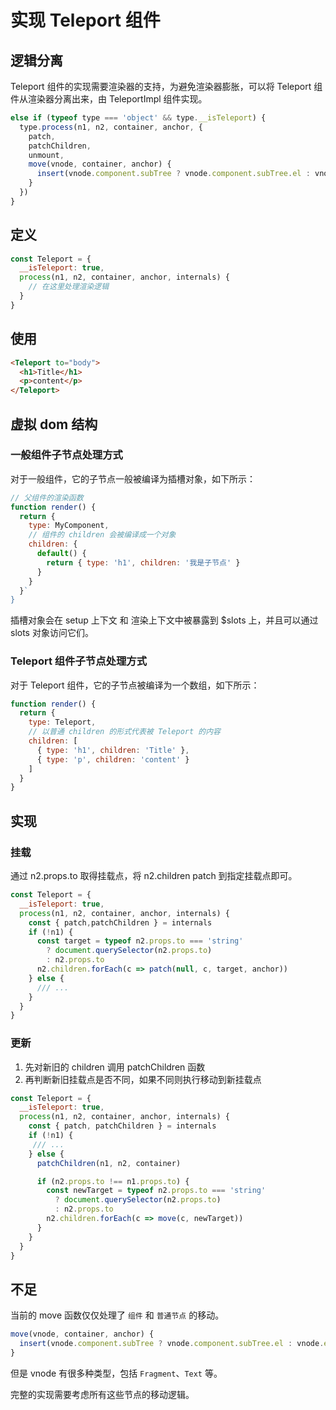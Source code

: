# 实现 Teleport 组件

## 逻辑分离

Teleport 组件的实现需要渲染器的支持，为避免渲染器膨胀，可以将 Teleport 组件从渲染器分离出来，由 TeleportImpl 组件实现。


```js
else if (typeof type === 'object' && type.__isTeleport) {
  type.process(n1, n2, container, anchor, {
    patch,
    patchChildren,
    unmount,
    move(vnode, container, anchor) {
      insert(vnode.component.subTree ? vnode.component.subTree.el : vnode.el, container, anchor)
    }
  })
}
```


## 定义

```js
const Teleport = {
  __isTeleport: true,
  process(n1, n2, container, anchor, internals) {
    // 在这里处理渲染逻辑
  }
}
```

## 使用

```html
<Teleport to="body">
  <h1>Title</h1>
  <p>content</p>
</Teleport>
```

## 虚拟 dom 结构

### 一般组件子节点处理方式

对于一般组件，它的子节点一般被编译为插槽对象，如下所示：

```js
// 父组件的渲染函数
function render() {
  return {
    type: MyComponent,
    // 组件的 children 会被编译成一个对象
    children: {
      default() {
        return { type: 'h1', children: '我是子节点' }
      }
    }
  }`
}
```

插槽对象会在 setup 上下文 和 渲染上下文中被暴露到 $slots 上，并且可以通过 slots 对象访问它们。

### Teleport 组件子节点处理方式

对于 Teleport 组件，它的子节点被编译为一个数组，如下所示：

```js
function render() {
  return {
    type: Teleport,
    // 以普通 children 的形式代表被 Teleport 的内容
    children: [
      { type: 'h1', children: 'Title' },
      { type: 'p', children: 'content' }
    ]
  }
}
```
## 实现

### 挂载

通过 n2.props.to 取得挂载点，将 n2.children patch 到指定挂载点即可。

```js
const Teleport = {
  __isTeleport: true,
  process(n1, n2, container, anchor, internals) {
    const { patch,patchChildren } = internals
    if (!n1) {
      const target = typeof n2.props.to === 'string'
        ? document.querySelector(n2.props.to)
        : n2.props.to
      n2.children.forEach(c => patch(null, c, target, anchor))
    } else {
      /// ...
    }
  }
}
```

### 更新

1. 先对新旧的 children 调用 patchChildren 函数 
2. 再判断新旧挂载点是否不同，如果不同则执行移动到新挂载点

```js
const Teleport = {
  __isTeleport: true,
  process(n1, n2, container, anchor, internals) {
    const { patch, patchChildren } = internals
    if (!n1) {
     /// ...
    } else {
      patchChildren(n1, n2, container)

      if (n2.props.to !== n1.props.to) {
        const newTarget = typeof n2.props.to === 'string'
          ? document.querySelector(n2.props.to)
          : n2.props.to
        n2.children.forEach(c => move(c, newTarget))
      }
    }
  }
}
```

## 不足

当前的 move 函数仅仅处理了 `组件` 和 `普通节点` 的移动。

```js
move(vnode, container, anchor) {
  insert(vnode.component.subTree ? vnode.component.subTree.el : vnode.el, container, anchor)
}
```


但是 vnode 有很多种类型，包括 `Fragment`、`Text` 等。

完整的实现需要考虑所有这些节点的移动逻辑。

